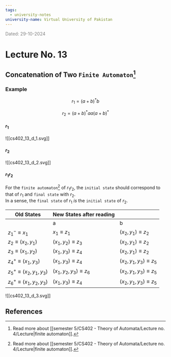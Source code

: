 ```yaml
---
tags:
  - university-notes
university-name: Virtual University of Pakistan
---
```


<span style="color: gray;">Dated: 29-10-2024</span>

# Lecture No. 13

## Concatenation of Two `Finite Automaton`[^1]

### Example

$$r_1 = (a + b)^* b$$

$$r_2 = (a + b)^* aa (a + b)^*$$

#### $r_1$

![[cs402_13_d_1.svg]]

#### $r_2$

![[cs402_13_d_2.svg]]

#### $r_1r_2$

For the `finite automaton`[^1] of $r_1r_2$, the `initial state` should correspond to that of $r_1$ and `final state` with $r_2$.  
In a sense, the `final state` of $r_1$ _is_ the `initial state` of $r_2$.

| Old States                     | New States after reading     |                              |
| ------------------------------ | ---------------------------- | ---------------------------- |
|                                | a                            | b                            |
| $z_1^- \equiv x_1$             | $x_1 \equiv z_1$             | $(x_2, y_1) \equiv z_2$      |
| $z_2 \equiv (x_2, y_1)$        | $(x_1, y_2) \equiv z_3$      | $(x_2, y_1) \equiv z_2$      |
| $z_3 \equiv (x_1, y_2)$        | $(x_1, y_3) \equiv z_4$      | $(x_2, y_1) \equiv z_2$      |
| $z_4^+ \equiv (x_1, y_3)$      | $(x_1, y_3) \equiv z_4$      | $(x_2, y_1, y_3) \equiv z_5$ |
| $z_5^+ \equiv (x_2, y_1, y_3)$ | $(x_1, y_2, y_3) \equiv z_6$ | $(x_2, y_1, y_3) \equiv z_5$ |
| $z_6^+ \equiv (x_1, y_2, y_3)$ | $(x_1, y_3) \equiv z_4$      | $(x_2, y_1, y_3) \equiv z_5$ |  

![[cs402_13_d_3.svg]]

## References

[^1]: Read more about [[semester 5/CS402 - Theory of Automata/Lecture no. 4/Lecture|finite automaton]].